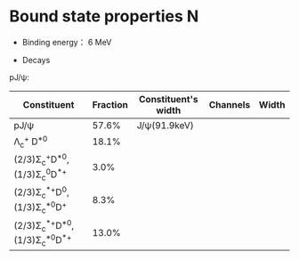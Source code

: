 # Bound state properties N

* Binding energy： 6 MeV

* Decays

pJ/ψ:

|Constituent|Fraction|Constituent's width|Channels|Width|
|-----------|--------|--------|-----|-----|
|pJ/ψ|57.6%| J/ψ(91.9keV) |  |
|Λ<sub>c</sub><sup>+</sup> D<sup>\*0</sup>|18.1%|  |  | |
|(2/3)Σ<sub>c</sub><sup>+</sup>D<sup>\*0</sup>, (1/3)Σ<sub>c</sub><sup>0</sup>D<sup>\*+</sup>|3.0% |  |  | |
|(2/3)Σ<sub>c</sub><sup>\*+</sup>D<sup>0</sup>, (1/3)Σ<sub>c</sub><sup>\*0</sup>D<sup>+</sup>|8.3% |  |  ||
|(2/3)Σ<sub>c</sub><sup>\*+</sup>D<sup>\*0</sup>, (1/3)Σ<sub>c</sub><sup>\*0</sup>D<sup>\*+</sup>|13.0% |  |  ||
